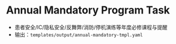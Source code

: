 # Annual Mandatory Program Task

- 患者安全/IC/隐私安全/反舞弊/消防/停机演练等年度必修课程与提醒
- 输出：`templates/output/annual-mandatory-tmpl.yaml`
